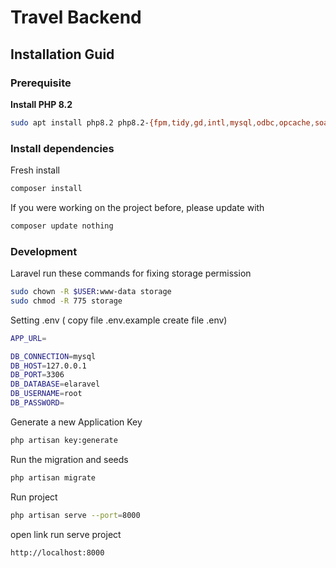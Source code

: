 # Travel Backend

## Installation Guid

### Prerequisite

**Install PHP 8.2**

```bash
sudo apt install php8.2 php8.2-{fpm,tidy,gd,intl,mysql,odbc,opcache,soap,dev,curl,bz2,bcmath,json,mbstring,xml,zip,memcached} php-redis
```

### Install dependencies

Fresh install

```bash
composer install
```

If you were working on the project before, please update with

```bash
composer update nothing
```

### Development

Laravel run these commands for fixing storage permission

```bash
sudo chown -R $USER:www-data storage
sudo chmod -R 775 storage
```

Setting .env ( copy file .env.example create file .env)

```bash
APP_URL=

DB_CONNECTION=mysql
DB_HOST=127.0.0.1
DB_PORT=3306
DB_DATABASE=elaravel
DB_USERNAME=root
DB_PASSWORD=

```

Generate a new Application Key

```bash
php artisan key:generate
```

Run the migration and seeds

```bash
php artisan migrate

```

Run project

```bash
php artisan serve --port=8000
```

open link run serve project

```bash
http://localhost:8000
``` 
 <!-- composer + nodejs -->
